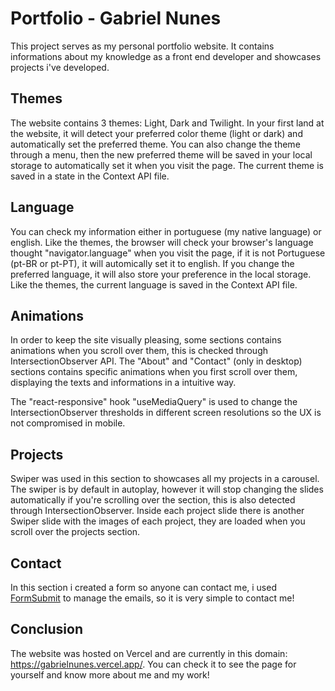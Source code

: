 # Portfolio - Gabriel Nunes

This project serves as my personal portfolio website. It contains informations about my knowledge as a front end developer and showcases projects i've developed.

## Themes

The website contains 3 themes: Light, Dark and Twilight. In your first land at the website, it will detect your preferred color theme (light or dark) and automatically set the preferred theme. You can also change the theme through a menu, then the new preferred theme will be saved in your local storage to automatically set it when you visit the page. The current theme is saved in a state in the Context API file.

## Language

You can check my information either in portuguese (my native language) or english. Like the themes, the browser will check your browser's language thought "navigator.language" when you visit the page, if it is not Portuguese (pt-BR or pt-PT), it will automically set it to english. If you change the preferred language, it will also store your preference in the local storage. Like the themes, the current language is saved in the Context API file.

## Animations

In order to keep the site visually pleasing, some sections contains animations when you scroll over them, this is checked through IntersectionObserver API. The "About" and "Contact" (only in desktop) sections contains specific animations when you first scroll over them, displaying the texts and informations in a intuitive way.

The "react-responsive" hook "useMediaQuery" is used to change the IntersectionObserver thresholds in different screen resolutions so the UX is not compromised in mobile.

## Projects

Swiper was used in this section to showcases all my projects in a carousel. The swiper is by default in autoplay, however it will stop changing the slides automatically if you're scrolling over the section, this is also detected through IntersectionObserver. Inside each project slide there is another Swiper slide with the images of each project, they are loaded when you scroll over the projects section.

## Contact

In this section i created a form so anyone can contact me, i used [FormSubmit](https://formsubmit.co/ "FormSubmit") to manage the emails, so it is very simple to contact me!

## Conclusion

The website was hosted on Vercel and are currently in this domain: https://gabrielnunes.vercel.app/. You can check it to see the page for yourself and know more about me and my work! 
